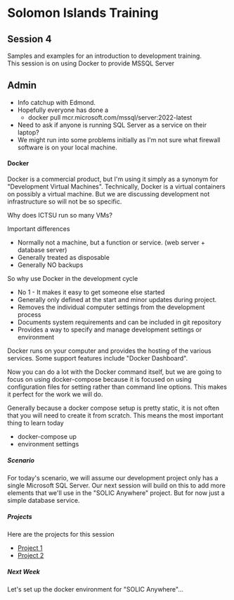 # Solomon Islands Training

## Session 4
Samples and examples for an introduction to development training.  
This session is on using Docker to provide MSSQL Server

## Admin
- Info catchup with Edmond.
- Hopefully everyone has done a 
  - docker pull mcr.microsoft.com/mssql/server:2022-latest
- Need to ask if anyone is running SQL Server as a service on their laptop?
- We might run into some problems initially as I'm not sure what firewall software is on your local machine.

#### Docker
Docker is a commercial product, but I'm using it simply as a synonym for "Development Virtual Machines". Technically, Docker is a virtual containers on possibly a virtual machine. But we are discussing development not infrastructure so will not be so specific.

Why does ICTSU run so many VMs?

Important differences
- Normally not a machine, but a function or service. (web server + database server)
- Generally treated as disposable
- Generally NO backups

So why use Docker in the development cycle
- No 1 - It makes it easy to get someone else started
- Generally only defined at the start and minor updates during project.
- Removes the individual computer settings from the development process
- Documents system requirements and can be included in git repository
- Provides a way to specify and manage development settings or environment

Docker runs on your computer and provides the hosting of the various services. Some support features include "Docker Dashboard".  

Now you can do a lot with the Docker command itself, but we are going to focus on using docker-compose because it is focused on using configuration files for setting rather than command line options. This makes it perfect for the work we will do.

Generally because a docker compose setup is pretty static, it is not often that you will need to create it from scratch. This means the most important thing to learn today 
- docker-compose up
- environment settings

##### Scenario
For today's scenario, we will assume our development project only has a single Microsoft SQL Server. Our next session will build on this to add more elements that we'll use in the "SOLIC Anywhere" project. But for now just a simple database service.


##### Projects
Here are the projects for this session
- [Project 1](./project1/README.md)
- [Project 2](./project2/README.md)

##### Next Week
Let's set up the docker environment for "SOLIC Anywhere"...



